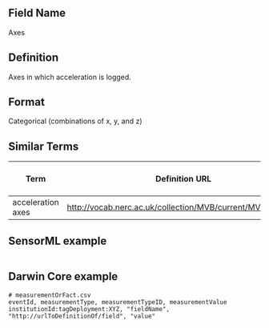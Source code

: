 ## Field Name
Axes

## Definition 
Axes in which acceleration is logged.

## Format
Categorical (combinations of x, y, and z)

## Similar Terms 
|Term|Definition URL|Source Vocabulary Publisher/Creator|
|----|----------|-----------------|
|acceleration axes|http://vocab.nerc.ac.uk/collection/MVB/current/MVB000001/|Movebank|

## SensorML example
```xml

```
## Darwin Core example
```csv
# measurementOrFact.csv
eventId, measurementType, measurementTypeID, measurementValue
institutionId:tagDeployment:XYZ, "fieldName", "http://urlToDefinitionOf/field", "value"
```
